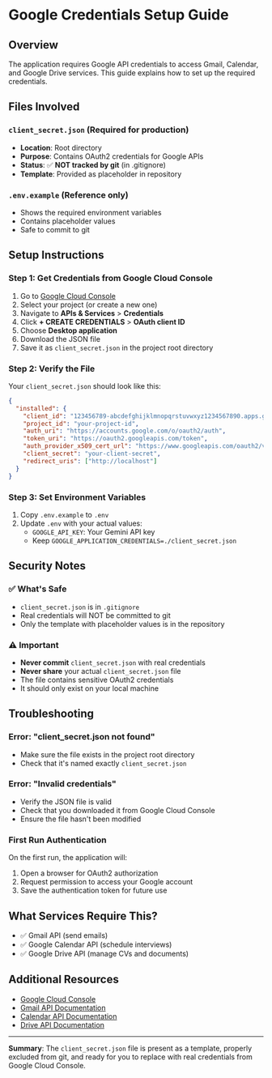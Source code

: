 # Google Credentials Setup Guide

## Overview

The application requires Google API credentials to access Gmail, Calendar, and Google Drive services. This guide explains how to set up the required credentials.

## Files Involved

### `client_secret.json` (Required for production)
- **Location**: Root directory
- **Purpose**: Contains OAuth2 credentials for Google APIs
- **Status**: ✅ **NOT tracked by git** (in .gitignore)
- **Template**: Provided as placeholder in repository

### `.env.example` (Reference only)
- Shows the required environment variables
- Contains placeholder values
- Safe to commit to git

## Setup Instructions

### Step 1: Get Credentials from Google Cloud Console

1. Go to [Google Cloud Console](https://console.cloud.google.com/)
2. Select your project (or create a new one)
3. Navigate to **APIs & Services** > **Credentials**
4. Click **+ CREATE CREDENTIALS** > **OAuth client ID**
5. Choose **Desktop application**
6. Download the JSON file
7. Save it as `client_secret.json` in the project root directory

### Step 2: Verify the File

Your `client_secret.json` should look like this:

```json
{
  "installed": {
    "client_id": "123456789-abcdefghijklmnopqrstuvwxyz1234567890.apps.googleusercontent.com",
    "project_id": "your-project-id",
    "auth_uri": "https://accounts.google.com/o/oauth2/auth",
    "token_uri": "https://oauth2.googleapis.com/token",
    "auth_provider_x509_cert_url": "https://www.googleapis.com/oauth2/v1/certs",
    "client_secret": "your-client-secret",
    "redirect_uris": ["http://localhost"]
  }
}
```

### Step 3: Set Environment Variables

1. Copy `.env.example` to `.env`
2. Update `.env` with your actual values:
   - `GOOGLE_API_KEY`: Your Gemini API key
   - Keep `GOOGLE_APPLICATION_CREDENTIALS=./client_secret.json`

## Security Notes

### ✅ What's Safe
- `client_secret.json` is in `.gitignore`
- Real credentials will NOT be committed to git
- Only the template with placeholder values is in the repository

### ⚠️ Important
- **Never commit** `client_secret.json` with real credentials
- **Never share** your actual `client_secret.json` file
- The file contains sensitive OAuth2 credentials
- It should only exist on your local machine

## Troubleshooting

### Error: "client_secret.json not found"
- Make sure the file exists in the project root directory
- Check that it's named exactly `client_secret.json`

### Error: "Invalid credentials"
- Verify the JSON file is valid
- Check that you downloaded it from Google Cloud Console
- Ensure the file hasn't been modified

### First Run Authentication
On the first run, the application will:
1. Open a browser for OAuth2 authorization
2. Request permission to access your Google account
3. Save the authentication token for future use

## What Services Require This?

- ✅ Gmail API (send emails)
- ✅ Google Calendar API (schedule interviews)
- ✅ Google Drive API (manage CVs and documents)

## Additional Resources

- [Google Cloud Console](https://console.cloud.google.com/)
- [Gmail API Documentation](https://developers.google.com/gmail/api)
- [Calendar API Documentation](https://developers.google.com/calendar/api)
- [Drive API Documentation](https://developers.google.com/drive/api)

---

**Summary**: The `client_secret.json` file is present as a template, properly excluded from git, and ready for you to replace with real credentials from Google Cloud Console.

